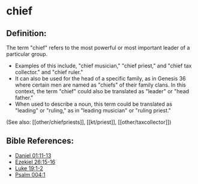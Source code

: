 # chief #

## Definition: ##

The term "chief" refers to the most powerful or most important leader of a particular group.

* Examples of this include, "chief musician," "chief priest," and "chief tax collector." and "chief ruler."
* It can also be used for the head of a specific family, as in Genesis 36 where certain men are named as "chiefs" of their family clans. In this context, the term "chief" could also be translated as "leader" or "head father."
* When used to describe a noun, this term could be translated as "leading" or "ruling," as in "leading musician" or "ruling priest."

(See also: [[other/chiefpriests]], [[kt/priest]], [[other/taxcollector]])

## Bible References: ##

* [Daniel 01:11-13](en/tn/dan/help/01/11)
* [Ezekiel 26:15-16](en/tn/ezk/help/26/15)
* [Luke 19:1-2](en/tn/luk/help/19/01)
* [Psalm 004:1](en/tn/psa/help/04/01)